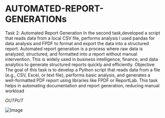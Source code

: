 # AUTOMATED-REPORT-GENERATIONs

Task 2: Automated Report Generation
In the second task,developed a script that reads data from a local CSV file, performs analysis I used pandas for data analysis and FPDF to format and export the data into a structured report.
Automated report generation is a process where raw data is analyzed, structured, and formatted into a report without manual intervention. This is widely used in business intelligence, finance, and data analytics to generate structured reports quickly and efficiently.
Objective:
The goal of this task is to develop a Python script that reads data from a file (e.g., CSV, Excel, or text file), performs basic analysis, and generates a well-formatted PDF report using libraries like FPDF or ReportLab. This task helps in automating documentation and report generation, reducing manual workload

*OUTPUT*

![Image](https://github.com/user-attachments/assets/1b9c6dce-d764-4cde-ac4c-32cebe3fc239)
